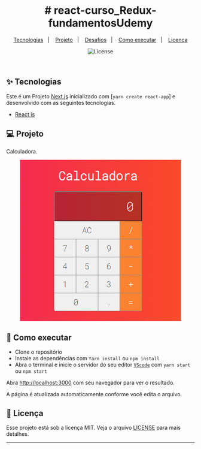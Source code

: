 <h1 align="center">
 # react-curso_Redux-fundamentosUdemy
</h1>
<p align="center">
  <a href="#-tecnologias">Tecnologias</a>&nbsp;&nbsp;&nbsp;|&nbsp;&nbsp;&nbsp;
  <a href="#-projeto">Projeto</a>&nbsp;&nbsp;&nbsp;|&nbsp;&nbsp;&nbsp;
  <a href="#-projeto">Desafios</a>&nbsp;&nbsp;&nbsp;|&nbsp;&nbsp;&nbsp;
  <a href="#-como-executar">Como executar</a>&nbsp;&nbsp;&nbsp;|&nbsp;&nbsp;&nbsp;
  <a href="#-licença">Licença</a>
</p>

<p align="center">
  <img alt="License" src="https://img.shields.io/static/v1?label=license&message=MIT&color=8257E5&labelColor=000000">
</p>

<br>

## ✨ Tecnologias

Este é um Projeto [Next.js](https://nextjs.org/) inicializado com [`yarn create react-app`] e desenvolvido com as seguintes tecnologias.

- [React js](https://reactjs.org)

## 💻 Projeto

Calculadora.

<p align="center">
  <img alt="desafio 01" src="./public/calculadora.png">
</p>

## 🚀 Como executar


- Clone o repositório
- Instale as dependências com `Yarn install` ou `npm install`
- Abra o terminal e inicie o servidor do seu editor [`VScode`](https://code.visualstudio.com/) com `yarn start` ou `npm start`

Abra [http://localhost:3000](http://localhost:3000) com seu navegador para ver o resultado.

A página é atualizada automaticamente conforme você edita o arquivo.

## 📄 Licença

Esse projeto está sob a licença MIT. Veja o arquivo [LICENSE](LICENSE.md) para mais detalhes.

---